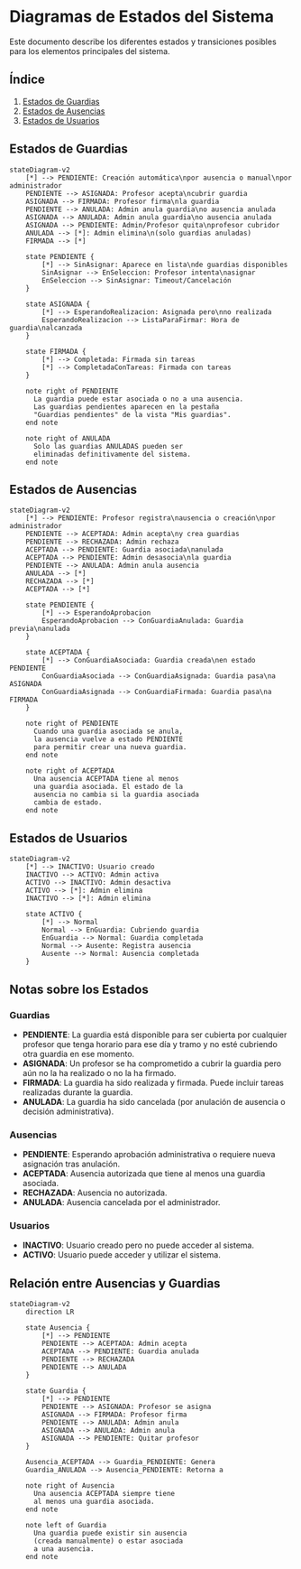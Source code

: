 # Diagramas de Estados del Sistema

Este documento describe los diferentes estados y transiciones posibles para los elementos principales del sistema.

## Índice
1. [Estados de Guardias](#estados-de-guardias)
2. [Estados de Ausencias](#estados-de-ausencias)
3. [Estados de Usuarios](#estados-de-usuarios)

## Estados de Guardias

```mermaid
stateDiagram-v2
    [*] --> PENDIENTE: Creación automática\npor ausencia o manual\npor administrador
    PENDIENTE --> ASIGNADA: Profesor acepta\ncubrir guardia
    ASIGNADA --> FIRMADA: Profesor firma\nla guardia
    PENDIENTE --> ANULADA: Admin anula guardia\no ausencia anulada
    ASIGNADA --> ANULADA: Admin anula guardia\no ausencia anulada
    ASIGNADA --> PENDIENTE: Admin/Profesor quita\nprofesor cubridor
    ANULADA --> [*]: Admin elimina\n(solo guardias anuladas)
    FIRMADA --> [*]

    state PENDIENTE {
        [*] --> SinAsignar: Aparece en lista\nde guardias disponibles
        SinAsignar --> EnSeleccion: Profesor intenta\nasignar
        EnSeleccion --> SinAsignar: Timeout/Cancelación
    }

    state ASIGNADA {
        [*] --> EsperandoRealizacion: Asignada pero\nno realizada
        EsperandoRealizacion --> ListaParaFirmar: Hora de guardia\nalcanzada
    }
    
    state FIRMADA {
        [*] --> Completada: Firmada sin tareas
        [*] --> CompletadaConTareas: Firmada con tareas
    }

    note right of PENDIENTE
      La guardia puede estar asociada o no a una ausencia.
      Las guardias pendientes aparecen en la pestaña
      "Guardias pendientes" de la vista "Mis guardias".
    end note
    
    note right of ANULADA
      Solo las guardias ANULADAS pueden ser
      eliminadas definitivamente del sistema.
    end note
```

## Estados de Ausencias

```mermaid
stateDiagram-v2
    [*] --> PENDIENTE: Profesor registra\nausencia o creación\npor administrador
    PENDIENTE --> ACEPTADA: Admin acepta\ny crea guardias
    PENDIENTE --> RECHAZADA: Admin rechaza
    ACEPTADA --> PENDIENTE: Guardia asociada\nanulada
    ACEPTADA --> PENDIENTE: Admin desasocia\nla guardia
    PENDIENTE --> ANULADA: Admin anula ausencia
    ANULADA --> [*]
    RECHAZADA --> [*]
    ACEPTADA --> [*]

    state PENDIENTE {
        [*] --> EsperandoAprobacion
        EsperandoAprobacion --> ConGuardiaAnulada: Guardia previa\nanulada
    }
    
    state ACEPTADA {
        [*] --> ConGuardiaAsociada: Guardia creada\nen estado PENDIENTE
        ConGuardiaAsociada --> ConGuardiaAsignada: Guardia pasa\na ASIGNADA
        ConGuardiaAsignada --> ConGuardiaFirmada: Guardia pasa\na FIRMADA
    }

    note right of PENDIENTE
      Cuando una guardia asociada se anula,
      la ausencia vuelve a estado PENDIENTE
      para permitir crear una nueva guardia.
    end note
    
    note right of ACEPTADA
      Una ausencia ACEPTADA tiene al menos
      una guardia asociada. El estado de la
      ausencia no cambia si la guardia asociada
      cambia de estado.
    end note
```

## Estados de Usuarios

```mermaid
stateDiagram-v2
    [*] --> INACTIVO: Usuario creado
    INACTIVO --> ACTIVO: Admin activa
    ACTIVO --> INACTIVO: Admin desactiva
    ACTIVO --> [*]: Admin elimina
    INACTIVO --> [*]: Admin elimina
    
    state ACTIVO {
        [*] --> Normal
        Normal --> EnGuardia: Cubriendo guardia
        EnGuardia --> Normal: Guardia completada
        Normal --> Ausente: Registra ausencia
        Ausente --> Normal: Ausencia completada
    }
```

## Notas sobre los Estados

### Guardias
- **PENDIENTE**: La guardia está disponible para ser cubierta por cualquier profesor que tenga horario para ese día y tramo y no esté cubriendo otra guardia en ese momento.
- **ASIGNADA**: Un profesor se ha comprometido a cubrir la guardia pero aún no la ha realizado o no la ha firmado.
- **FIRMADA**: La guardia ha sido realizada y firmada. Puede incluir tareas realizadas durante la guardia.
- **ANULADA**: La guardia ha sido cancelada (por anulación de ausencia o decisión administrativa).

### Ausencias
- **PENDIENTE**: Esperando aprobación administrativa o requiere nueva asignación tras anulación.
- **ACEPTADA**: Ausencia autorizada que tiene al menos una guardia asociada.
- **RECHAZADA**: Ausencia no autorizada.
- **ANULADA**: Ausencia cancelada por el administrador.

### Usuarios
- **INACTIVO**: Usuario creado pero no puede acceder al sistema.
- **ACTIVO**: Usuario puede acceder y utilizar el sistema.

## Relación entre Ausencias y Guardias

```mermaid
stateDiagram-v2
    direction LR
    
    state Ausencia {
        [*] --> PENDIENTE
        PENDIENTE --> ACEPTADA: Admin acepta
        ACEPTADA --> PENDIENTE: Guardia anulada
        PENDIENTE --> RECHAZADA
        PENDIENTE --> ANULADA
    }
    
    state Guardia {
        [*] --> PENDIENTE
        PENDIENTE --> ASIGNADA: Profesor se asigna
        ASIGNADA --> FIRMADA: Profesor firma
        PENDIENTE --> ANULADA: Admin anula
        ASIGNADA --> ANULADA: Admin anula
        ASIGNADA --> PENDIENTE: Quitar profesor
    }
    
    Ausencia_ACEPTADA --> Guardia_PENDIENTE: Genera
    Guardia_ANULADA --> Ausencia_PENDIENTE: Retorna a
    
    note right of Ausencia
      Una ausencia ACEPTADA siempre tiene
      al menos una guardia asociada.
    end note
    
    note left of Guardia
      Una guardia puede existir sin ausencia
      (creada manualmente) o estar asociada
      a una ausencia.
    end note
``` 